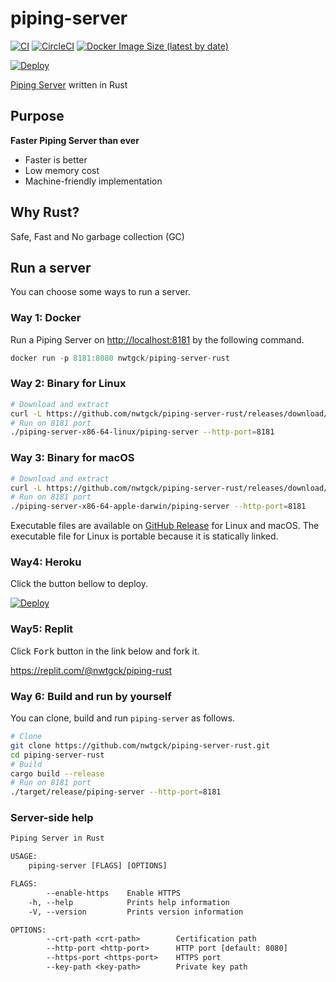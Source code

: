# piping-server
[![CI](https://github.com/nwtgck/piping-server-rust/workflows/CI/badge.svg)](https://github.com/nwtgck/piping-server-rust/actions) [![CircleCI](https://circleci.com/gh/nwtgck/piping-server-rust.svg?style=shield)](https://circleci.com/gh/nwtgck/piping-server-rust) [![Docker Image Size (latest by date)](https://img.shields.io/docker/image-size/nwtgck/piping-server-rust)](https://hub.docker.com/r/nwtgck/piping-server-rust)

[![Deploy](https://www.herokucdn.com/deploy/button.svg)](https://heroku.com/deploy)

[Piping Server](https://github.com/nwtgck/piping-server) written in Rust

## Purpose
**Faster Piping Server than ever**  

* Faster is better
* Low memory cost
* Machine-friendly implementation

## Why Rust?
Safe, Fast and No garbage collection (GC)

## Run a server
You can choose some ways to run a server.

### Way 1: Docker
Run a Piping Server on <http://localhost:8181> by the following command.

```rs
docker run -p 8181:8080 nwtgck/piping-server-rust
```

### Way 2: Binary for Linux

```bash
# Download and extract
curl -L https://github.com/nwtgck/piping-server-rust/releases/download/v0.10.1/piping-server-x86-64-linux.tar.gz | tar xzf -
# Run on 8181 port
./piping-server-x86-64-linux/piping-server --http-port=8181
```

### Way 3: Binary for macOS

```bash
# Download and extract
curl -L https://github.com/nwtgck/piping-server-rust/releases/download/v0.10.1/piping-server-x86-64-apple-darwin.tar.gz | tar xzf -
# Run on 8181 port
./piping-server-x86-64-apple-darwin/piping-server --http-port=8181
```

Executable files are available on [GitHub Release](https://github.com/nwtgck/piping-server-rust/releases) for Linux and macOS. The executable file for Linux is portable because it is statically linked.

### Way4: Heroku

Click the button bellow to deploy.

[![Deploy](https://www.herokucdn.com/deploy/button.svg)](https://heroku.com/deploy)

### Way5: Replit

Click <kbd>Fork</kbd> button in the link below and fork it.

<https://replit.com/@nwtgck/piping-rust>

### Way 6: Build and run by yourself
You can clone, build and run `piping-server` as follows.

```bash
# Clone
git clone https://github.com/nwtgck/piping-server-rust.git
cd piping-server-rust
# Build
cargo build --release
# Run on 8181 port
./target/release/piping-server --http-port=8181
```

### Server-side help

```txt
Piping Server in Rust

USAGE:
    piping-server [FLAGS] [OPTIONS]

FLAGS:
        --enable-https    Enable HTTPS
    -h, --help            Prints help information
    -V, --version         Prints version information

OPTIONS:
        --crt-path <crt-path>        Certification path
        --http-port <http-port>      HTTP port [default: 8080]
        --https-port <https-port>    HTTPS port
        --key-path <key-path>        Private key path
```
